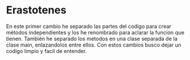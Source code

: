 # Erastotenes
En este primer cambio he separado las partes del codigo para crear métodos 
independientes y los he renombrado para aclarar la funcion que tienen.
También he separado los metodos en una clase separada de la clase main, enlazandolos entre ellos.
Con estos cambios busco dejar un codigo limpio y facil de entender.
